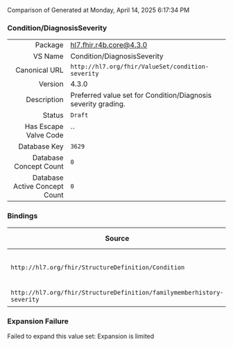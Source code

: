 Comparison of 
Generated at Monday, April 14, 2025 6:17:34 PM

### Condition/DiagnosisSeverity

|      |     |
| ---: | --- |
| Package | hl7.fhir.r4b.core@4.3.0 |
| VS Name | Condition/DiagnosisSeverity |
| Canonical URL | `http://hl7.org/fhir/ValueSet/condition-severity` |
| Version | 4.3.0 |
| Description | Preferred value set for Condition/Diagnosis severity grading. |
| Status | `Draft` |
| Has Escape Valve Code | `` |
| Database Key | `3629` |
| Database Concept Count | `0` |
| Database Active Concept Count | `0` |
### Bindings

| Source | Element | Binding | Strength | Element Short |
| ------ | ------- | ------- | -------- | ------------- |
| `http://hl7.org/fhir/StructureDefinition/Condition` | `Condition.severity` | `http://hl7.org/fhir/ValueSet/condition-severity` | `Preferred` | Subjective severity of condition |
| `http://hl7.org/fhir/StructureDefinition/familymemberhistory-severity` | `Extension.value[x]` | `http://hl7.org/fhir/ValueSet/condition-severity` | `Example` | Value of extension |

### Expansion Failure

Failed to expand this value set: Expansion is limited
